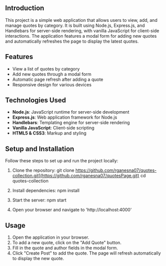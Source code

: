 ## Introduction

This project is a simple web application that allows users to view, add, and manage quotes by category. It is built using Node.js, Express.js, and Handlebars for server-side rendering, with vanilla JavaScript for client-side interactions. The application features a modal form for adding new quotes and automatically refreshes the page to display the latest quotes.

## Features

- View a list of quotes by category
- Add new quotes through a modal form
- Automatic page refresh after adding a quote
- Responsive design for various devices

## Technologies Used

- **Node.js**: JavaScript runtime for server-side development
- **Express.js**: Web application framework for Node.js
- **Handlebars**: Templating engine for server-side rendering
- **Vanilla JavaScript**: Client-side scripting
- **HTML5 & CSS3**: Markup and styling

## Setup and Installation

Follow these steps to set up and run the project locally:

1. Clone the repository:
   git clone https://github.com/rganesna07/quotes-collection.git](https://github.com/rganesna07/quotesPage.git)
   cd quotes-collection

2. Install dependencies:
   npm install

3. Start the server:
   npm start

4. Open your browser and navigate to 'http://localhost:4000'

## Usage

1. Open the application in your browser.
2. To add a new quote, click on the "Add Quote" button.
3. Fill in the quote and author fields in the modal form.
4. Click "Create Post" to add the quote. The page will refresh automatically to display the new quote.

